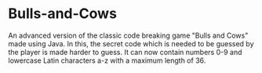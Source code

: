 # Bulls-and-Cows
An advanced version of the classic code breaking game "Bulls and Cows" made using Java. In this, the secret code which is needed to be guessed by the player is made harder to guess. It can now contain numbers 0-9 and lowercase Latin characters a-z with a maximum length of 36.

